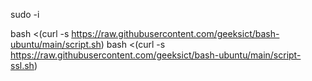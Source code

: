 sudo -i

bash <(curl -s https://raw.githubusercontent.com/geeksict/bash-ubuntu/main/script.sh)
bash <(curl -s https://raw.githubusercontent.com/geeksict/bash-ubuntu/main/script-ssl.sh)
